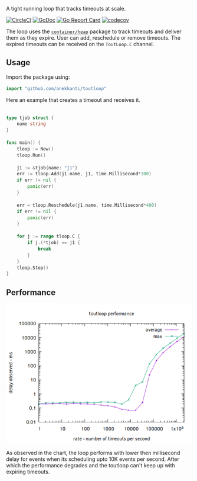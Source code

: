 A tight running loop that tracks timeouts at scale.

[![CircleCI](https://circleci.com/gh/anekkanti/toutloop.svg?style=svg)](https://circleci.com/gh/anekkanti/toutloop)
[![GoDoc](https://godoc.org/github.com/anekkanti/toutloop?status.svg)](https://godoc.org/github.com/anekkanti/toutloop)
[![Go Report Card](https://goreportcard.com/badge/github.com/anekkanti/toutloop)](https://goreportcard.com/report/github.com/anekkanti/toutloop)
[![codecov](https://codecov.io/gh/anekkanti/toutloop/branch/master/graph/badge.svg)](https://codecov.io/gh/anekkanti/toutloop)


The loop uses the [`container/heap`](https://golang.org/pkg/container/heap/) package to track timeouts and deliver them as they expire. User can add, reschedule or remove timeouts. The expired timeouts can be received on the `ToutLoop.C` channel.

## Usage
Import the package using: 

```go
import "github.com/anekkanti/toutloop"
```

Here an example that creates a timeout and receives it.
```go

type tjob struct {
	name string
}

func main() {
	tloop := New()
	tloop.Run()

	j1 := &tjob{name: "j1"}
	err := tloop.Add(j1.name, j1, time.Millisecond*300)
	if err != nil {
		panic(err)
	}

	err = tloop.Reschedule(j1.name, time.Millisecond*400)
	if err != nil {
		panic(err)
	}

	for j := range tloop.C {
		if j.(*tjob) == j1 {
			break
		}
	}
	tloop.Stop()
}
```

## Performance 

![chart](performance.png)

As observed in the chart, the loop performs with lower then millisecond delay for events when its scheduling upto 10K events per second. After which the performance degrades and the toutloop can't keep up with expiring timeouts. 
